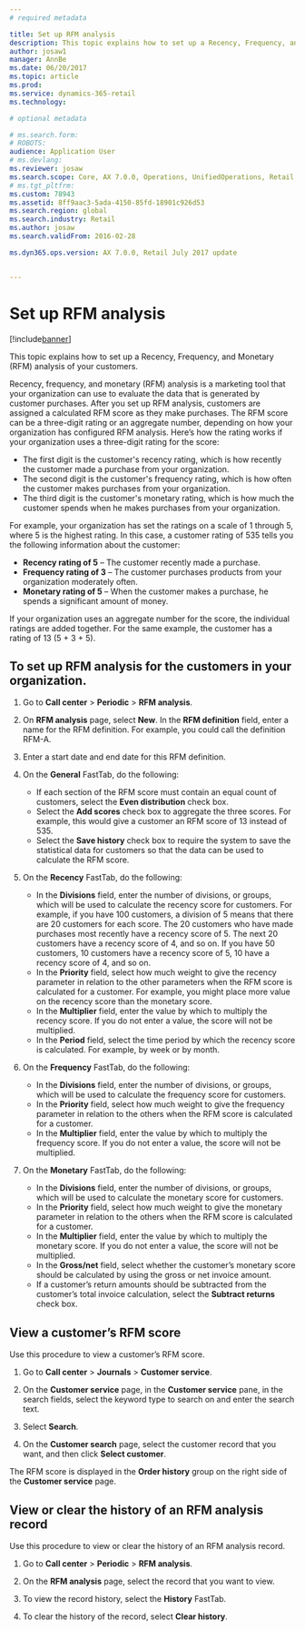 ```yaml
---
# required metadata

title: Set up RFM analysis
description: This topic explains how to set up a Recency, Frequency, and Monetary (RFM) analysis of your customers.
author: josaw1
manager: AnnBe
ms.date: 06/20/2017
ms.topic: article
ms.prod: 
ms.service: dynamics-365-retail
ms.technology: 

# optional metadata

# ms.search.form: 
# ROBOTS: 
audience: Application User
# ms.devlang: 
ms.reviewer: josaw
ms.search.scope: Core, AX 7.0.0, Operations, UnifiedOperations, Retail
# ms.tgt_pltfrm: 
ms.custom: 78943
ms.assetid: 8ff9aac3-5ada-4150-85fd-18901c926d53
ms.search.region: global
ms.search.industry: Retail
ms.author: josaw
ms.search.validFrom: 2016-02-28

ms.dyn365.ops.version: AX 7.0.0, Retail July 2017 update


---
```


# Set up RFM analysis

[!include[banner](includes/banner.md)]


This topic explains how to set up a Recency, Frequency, and Monetary (RFM) analysis of your customers.

Recency, frequency, and monetary (RFM) analysis is a marketing tool that your organization can use to evaluate the data that is generated by customer purchases. After you set up RFM analysis, customers are assigned a calculated RFM score as they make purchases. The RFM score can be a three-digit rating or an aggregate number, depending on how your organization has configured RFM analysis. Here’s how the rating works if your organization uses a three-digit rating for the score:

- The first digit is the customer's recency rating, which is how recently the customer made a purchase from your organization. 
- The second digit is the customer's frequency rating, which is how often the customer makes purchases from your organization. 
- The third digit is the customer's monetary rating, which is how much the customer spends when he makes purchases from your organization. 

For example, your organization has set the ratings on a scale of 1 through 5, where 5 is the highest rating. In this case, a customer rating of 535 tells you the following information about the customer:

-   **Recency rating of 5** – The customer recently made a purchase.
-   **Frequency rating of 3** – The customer purchases products from your organization moderately often.
-   **Monetary rating of 5** – When the customer makes a purchase, he spends a significant amount of money.

If your organization uses an aggregate number for the score, the individual ratings are added together. For the same example, the customer has a rating of 13 (5 + 3 + 5).

## To set up RFM analysis for the customers in your organization.

1.	Go to **Call center** > **Periodic** > **RFM analysis**.

2.	On **RFM analysis** page, select **New**. In the **RFM definition** field, enter a name for the RFM definition. For example, you could call the definition RFM-A.

3.	Enter a start date and end date for this RFM definition.

4.	On the **General** FastTab, do the following: 
    - If each section of the RFM score must contain an equal count of customers, select the **Even distribution** check box. 
    - Select the **Add scores** check box to aggregate the three scores. For example, this would give a customer an RFM score of 13 instead of 535. 
    - Select the **Save history** check box to require the system to save the statistical data for customers so that the data can be used to calculate the RFM score.
  
5.	On the **Recency** FastTab, do the following: 
    - In the **Divisions** field, enter the number of divisions, or groups, which will be used to calculate the recency score for customers. For example, if you have 100 customers, a division of 5 means that there are 20 customers for each score. The 20 customers who have made purchases most recently have a recency score of 5. The next 20 customers have a recency score of 4, and so on. If you have 50 customers, 10 customers have a recency score of 5, 10 have a recency score of 4, and so on. 
    - In the **Priority** field, select how much weight to give the recency parameter in relation to the other parameters when the RFM score is calculated for a customer. For example, you might place more value on the recency score than the monetary score. 
    - In the **Multiplier** field, enter the value by which to multiply the recency score. If you do not enter a value, the score will not be multiplied. 
    - In the **Period** field, select the time period by which the recency score is calculated. For example, by week or by month.
   
6.	On the **Frequency** FastTab, do the following: 
    - In the **Divisions** field, enter the number of divisions, or groups, which will be used to calculate the frequency score for customers. 
    - In the **Priority** field, select how much weight to give the frequency parameter in relation to the others when the RFM score is calculated for a customer. 
    - In the **Multiplier** field, enter the value by which to multiply the frequency score. If you do not enter a value, the score will not be multiplied.
   
7.	On the **Monetary** FastTab, do the following: 
    - In the **Divisions** field, enter the number of divisions, or groups, which will be used to calculate the monetary score for customers. 
    - In the **Priority** field, select how much weight to give the monetary parameter in relation to the others when the RFM score is calculated for a customer. 
    - In the **Multiplier** field, enter the value by which to multiply the monetary score. If you do not enter a value, the score will not be multiplied. 
    - In the **Gross/net** field, select whether the customer’s monetary score should be calculated by using the gross or net invoice amount. 
    - If a customer’s return amounts should be subtracted from the customer’s total invoice calculation, select the **Subtract returns** check box. 
 
## View a customer’s RFM score
Use this procedure to view a customer’s RFM score. 

1.	Go to **Call center** > **Journals** > **Customer service**. 

2.	On the **Customer service** page, in the **Customer service** pane, in the search fields, select the keyword type to search on and enter the search text.

3.	Select **Search**.

4.	On the **Customer search** page, select the customer record that you want, and then click **Select customer**. 

The RFM score is displayed in the **Order history** group on the right side of the **Customer service** page. 

## View or clear the history of an RFM analysis record
Use this procedure to view or clear the history of an RFM analysis record. 

1.	Go to **Call center** > **Periodic** > **RFM analysis**.

2.	On the **RFM analysis** page, select the record that you want to view.

3.	To view the record history, select the **History** FastTab.

4.	To clear the history of the record, select **Clear history**.
